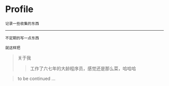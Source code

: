 # Profile

```
记录一些收集的东西
``` 
***

```后面有机会的话，
不定期的写一点东西
```

```
就这样把
```
> 关于我
>> 工作了六七年的大龄程序员，感觉还是那么菜，哈哈哈

> to be continued ...


